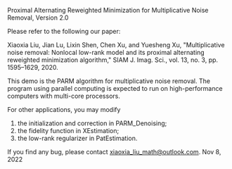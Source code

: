 Proximal Alternating Reweighted Minimization for Multiplicative Noise Removal, Version 2.0

Please refer to the following our paper:

Xiaoxia Liu, Jian Lu, Lixin Shen, Chen Xu, and Yuesheng Xu, "Multiplicative noise removal: Nonlocal low-rank model and its proximal alternating reweighted minimization algorithm," SIAM J. Imag. Sci., vol. 13, no. 3, pp. 1595–1629, 2020.

This demo is the PARM algorithm for multiplicative noise removal. The program using parallel computing is expected to run on high-performance computers with multi-core processors. 

For other applications, you may modify 
1. the initialization and correction in PARM_Denoising;
2. the fidelity function in XEstimation;
3. the low-rank regularizer in PatEstimation.


If you find any bug, please contact xiaoxia_liu_math@outlook.com.
Nov 8, 2022
